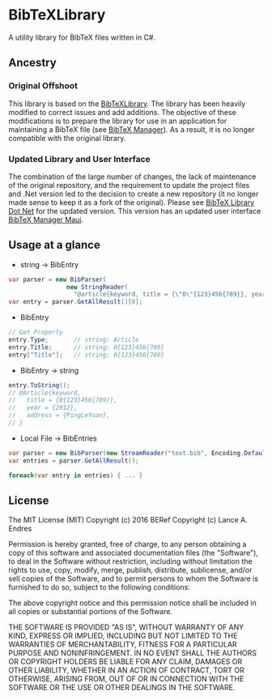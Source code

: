 # BibTeXLibrary
A utility library for BibTeX files written in C#.

## Ancestry
### Original Offshoot
This library is based on the [BibTeXLibrary](https://github.com/BERef/BibTeXLibrary).  The library has been heavily modified to correct issues and add additions.  The objective of these modifications is to prepare the library for use in an application for maintaining a BibTeX file (see [BibTeX Manager](https://github.com/lendres/BibTex-Manager-Maui)).  As a result, it is no longer compatible with the original library.

### Updated Library and User Interface
The combination of the large number of changes, the lack of maintenance of the original repository, and the requirement to update the project files and .Net version led to the decision to create a new repository (it no longer made sense to keep it as a fork of the original).  Please see [BibTeX Library Dot Net](https://github.com/lendres/BibTeX-Library-Dot-Net) for the updated version.  This version has an updated user interface [BibTeX Manager Maui](https://github.com/lendres/BibTex-Manager-Maui).

## Usage at a glance
- string -> BibEntry
```csharp
var parser = new BibParser(
                new StringReader(
                  "@article{keyword, title = {\"0\"{123}456{789}}, year = 2012, address=\"PingLeYuan\"}"));
var entry = parser.GetAllResult()[0];
```

- BibEntry
```csharp
// Get Property
entry.Type;       // string: Article
entry.Title;      // string: 0{123}456{789}
entry["Title"];   // string: 0{123}456{789}
```

- BibEntry -> string
```csharp
entry.ToString();
// @Article{keyword,
//   title = {0{123}456{789}},
//   year = {2012},
//   address = {PingLeYuan},
// }
```

- Local File -> BibEntries
```csharp
var parser = new BibParser(new StreamReader("text.bib", Encoding.Default));
var entries = parser.GetAllResult();

foreach(var entry in entries) { ... }
```

## License
The MIT License (MIT)
Copyright (c) 2016 BERef
Copyright (c) Lance A. Endres

Permission is hereby granted, free of charge, to any person obtaining a copy of this software and associated documentation files (the "Software"), to deal in the Software without restriction, including without limitation the rights to use, copy, modify, merge, publish, distribute, sublicense, and/or sell copies of the Software, and to permit persons to whom the Software is furnished to do so, subject to the following conditions:

The above copyright notice and this permission notice shall be included in all copies or substantial portions of the Software.

THE SOFTWARE IS PROVIDED "AS IS", WITHOUT WARRANTY OF ANY KIND, EXPRESS OR IMPLIED, INCLUDING BUT NOT LIMITED TO THE WARRANTIES OF MERCHANTABILITY, FITNESS FOR A PARTICULAR PURPOSE AND NONINFRINGEMENT. IN NO EVENT SHALL THE AUTHORS OR COPYRIGHT HOLDERS BE LIABLE FOR ANY CLAIM, DAMAGES OR OTHER LIABILITY, WHETHER IN AN ACTION OF CONTRACT, TORT OR OTHERWISE, ARISING FROM, OUT OF OR IN CONNECTION WITH THE SOFTWARE OR THE USE OR OTHER DEALINGS IN THE SOFTWARE.
